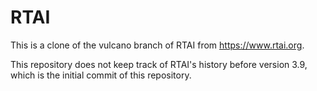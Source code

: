 RTAI
====

This is a clone of the vulcano branch of RTAI from https://www.rtai.org.

This repository does not keep track of RTAI's history before version 3.9, 
which is the initial commit of this repository.
